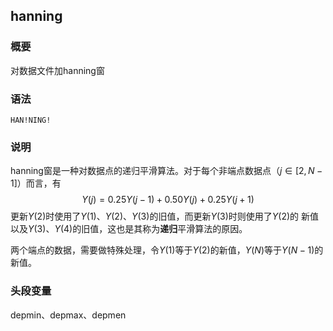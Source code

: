 ## hanning 

### 概要

对数据文件加hanning窗

### 语法

``` {.bash}
HAN!NING!
```

### 说明

hanning窗是一种对数据点的递归平滑算法。对于每个非端点数据点（$j\in[2,N-1]$）而言，有
$$Y(j)=0.25Y(j-1)+0.50Y(j)+0.25Y(j+1)$$
更新$Y(2)$时使用了$Y(1)$、$Y(2)$、$Y(3)$的旧值，而更新$Y(3)$时则使用了$Y(2)$的
新值以及$Y(3)$、$Y(4)$的旧值，这也是其称为**递归**平滑算法的原因。

两个端点的数据，需要做特殊处理，令$Y(1)$等于$Y(2)$的新值，$Y(N)$等于$Y(N-1)$的新值。

### 头段变量

depmin、depmax、depmen
